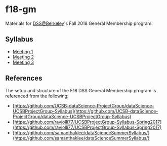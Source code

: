# f18-gm
Materials for [DSS@Berkeley](https://dss.berkeley.edu)'s Fall 2018 General Membership program.

## Syllabus
- [Meeting 1](syllabus/meeting01.md)
- [Meeting 2](syllabus/meeting02.md)
- [Meeting 3](syllabus/meeting03.md)

## References
The setup and structure of the F18 DSS General Membership program is referenced from the following:
- [https://github.com/UCSB-dataScience-ProjectGroup/dataScience-UCSBProjectGroup-Syllabus](https://github.com/UCSB-dataScience-ProjectGroup/dataScience-UCSBProjectGroup-Syllabus)
- [https://github.com/raviolli77/UCSBProjectGroup-Syllabus-Spring2017](https://github.com/raviolli77/UCSBProjectGroup-Syllabus-Spring2017)
- [https://github.com/samanthaklee/dataScienceSummerSyllabus/](https://github.com/samanthaklee/dataScienceSummerSyllabus/)
